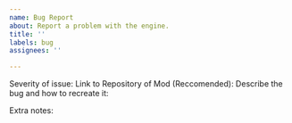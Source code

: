 ```yaml
---
name: Bug Report
about: Report a problem with the engine.
title: ''
labels: bug
assignees: ''

---
```


Severity of issue:
Link to Repository of Mod (Reccomended):
Describe the bug and how to recreate it:

Extra notes:
